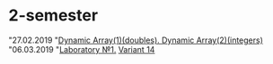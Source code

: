 # 2-semester
"27.02.2019 "<a href="https://github.com/D-Tsivako/Homework_1_course/tree/master/27.02.2019">Dynamic Array(1)(doubles). Dynamic Array(2)(integers)</a>
"06.03.2019 "<a href="https://github.com/D-Tsivako/Homework_1_course/tree/master/06.03.2019">Laboratory №1.</a> <a href="https://github.com/AnzhelikaKravchuk/2018-2019.MMF.BSU/tree/master/1%20course">Variant 14</a>
